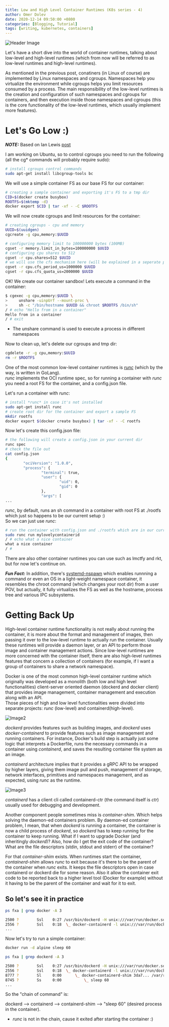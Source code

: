 ```yaml
---
title: Low and High Level Container Runtimes (K8s series - 4)
author: Omer Dolev
date: 2020-12-14 09:50:00 +0800
categories: [Blogging, Tutorial]
tags: [writing, kubernetes, containers]
---
```


![Header Image](/img/low-and-high-level-runtimes-1.png)

Let's have a short dive into the world of container runtimes, talking about low-level and high-level runtimes (which from now will be referred to
as low-level runtimes and high-level runtimes).  

As mentioned in the previous post, conatiners (in Linux of course) are implemented by Linux namespaces and cgroups. Namespaces help you virtualize
the environment while cgroups helps you limit resources consumed by a process. The main responsibility of the low-level runtimes is the creation and
configuration of such namespaces and cgroups for containers, and then execution inside those namespaces and cgroups (this is the core functionality
of the low-level runtimes, which usually implement more features).

# Let's Go Low :)

**_NOTE:_** Based on Ian Lewis [post](https://www.ianlewis.org/en/container-runtimes-part-2-anatomy-low-level-contai)

I am working on Ubuntu, so to control cgroups you need to run the following (all the cg* commands will probably require sudo):

```bash
# install cgroups control commands
sudo apt-get install libcgroup-tools bc
```

We will use a simple container FS as our base FS for our container:

```bash
# creating a sample container and exporting it's FS to a tmp dir
CID=$(docker create busybox)
ROOTFS=$(mktemp -d)
docker export $CID | tar -xf - -C $ROOTFS
```

We will now create cgroups and limit resources for the container:

```bash
# creating cgroups - cpu and memory
UUID=$(uuidgen)
cgcreate -g cpu,memory:$UUID

# configuring memory limit to 100000000 bytes (100MB)
cgset -r memory.limit_in_bytes=100000000 $UUID
# configuring cpu shares to 512
cgset -r cpu.shares=512 $UUID
# we will use the cfs mechanism here (will be explained in a seperate post)
cgset -r cpu.cfs_period_us=1000000 $UUID
cgset -r cpu.cfs_quota_us=2000000 $UUID
```

OK! We create our container sandbox! Lets execute a command in the container:

```bash
$ cgexec -g cpu,memory:$UUID \
>     unshare -uinpUrf --mount-proc \
>     sh -c "/bin/hostname $UUID && chroot $ROOTFS /bin/sh"
/ # echo "Hello from in a container"
Hello from in a container
/ # exit
```

* The unshare command is used to execute a process in different namespaces

Now to clean up, let's delete our cgroups and tmp dir:

```bash
cgdelete -r -g cpu,memory:$UUID
rm -r $ROOTFS
```

One of the most common low-level container runtimes is [*runc*](https://github.com/opencontainers/*runc*) (which by the way, is written in GoLang).  
*runc* implements the OCI runtime spec, so for running a container with *runc* you need a root FS for the container, and a config.json file.

Let's run a container with *runc*:

```bash
# install *runc* in case it's not installed
sudo apt-get install runc
# create root dir for the container and export a sample FS
mkdir rootfs
docker export $(docker create busybox) | tar -xf - -C rootfs
```

Now let's create this config.json file:

```bash
# the following will create a config.json in your current dir
runc spec
# check the file out
cat config.json
{
        "ociVersion": "1.0.0",
        "process": {
                "terminal": true,
                "user": {
                        "uid": 0,
                        "gid": 0
                },
                "args": [
...
```

*runc*, by default, runs an sh command in a container with root FS at ./rootfs which just so happens to be our current setup :)  
So we can just use *runc*:

```bash
# run the container with config.json and ./rootfs which are in our current dir
sudo runc run mylovelycontainerid
/ # echo what a nice container
what a nice container
/ #
```

There are also other container runtimes you can use such as lmctfy and rkt, but for now let's continue on.

**_Fun Fact:_** In addition, there's [systemd-nspawn](https://wiki.archlinux.org/index.php/Systemd-nspawn) which enables runnning a command or even an OS in a light-weight namespace container, it resembles the chroot command (which changes your root dir) from a user POV, but actually, it fully virtualizes the FS as well as the hostname,
process tree and various IPC subsystems.

# Getting Back Up

High-level container runtime functionality is not really about running the container, it is more about the format and management of images, then passing it over to the low-level runtime to actually run the container.
Usually these runtimes will provide a daemon layer, or an API to perform those image and container management actions.
Since low-level runtimes are more concerned with the container itself, there are also high-level runtimes features that concern a collection of containers (for example, if I want a group of containers to share a network namespace).

Docker is one of the most common high-level container runtime which originally was developed as a monolith (both low and high level functionalities) client-server oriented daemon (dockerd and docker client) that provides image management, container management and execution along with an API.  
Those pieces of high and low level functionalities were divided into separate projects: *runc* (low-level) and containerd(high-level).

![Image2](/img/low-and-high-level-runtimes-2.png)

*dockerd* provides features such as building images, and *dockerd* uses *docker-containerd* to provide features such as image management and running containers. For instance, Docker's build step is actually just some logic that interprets a Dockerfile, runs the necessary commands in a container using *containerd*, and saves the resulting container file system as an image.

*containerd* architecture implies that it provides a gRPC API to be wrapped by higher layers, giving them image pull and push, management of storage, network interfaces, primitives and namespaces management, and as expected, using *runc* as the runtime.

![Image3](/img/low-and-high-level-runtimes-3.png)

*containerd* has a client cli called containerd-ctr (the command itself is *ctr*) usually used for debugging and development.

Another component people sometimes miss is *container-shim*. Which helps solving the daemon-ed containers problem. By daemon-ed container problem, I mean, that when *dockerd* is running a container, the container is now a child process of *dockerd*, so *dockerd* has to keep running for the container to keep running. What if I want to upgrade Docker (and inheritingly *dockerd*)? Also, how do I get the exit code of the container? What are the file descriptors (stdin, stdout and stderr) of the container?

For that *container-shim* exists. When runtimes start the container, *containerd-shim* allows *runc* to exit because it's there to be the parent of the container when *runc* exits. It keeps the file descriptors open in case containerd or dockerd die for some reason. Also it allow the container exit code to be reported back to a higher level tool (Docker for example) without it having to be the parent of the container and wait for it to exit.

## So let's see it in practice

```bash
ps fxa | grep docker -A 3  

2500 ?        Ssl    0:27 /usr/bin/dockerd -H unix:///var/run/docker.sock
2556 ?        Ssl    0:18  \_ docker-containerd -l unix:///var/run/docker/libcontainerd/docker-containerd.sock
...
```

Now let's try to run a simple container:

```bash
docker run -d alpine sleep 60

ps fxa | grep dockerd -A 3

2500 ?        Ssl    0:27 /usr/bin/dockerd -H unix:///var/run/docker.sock
2556 ?        Ssl    0:18  \_ docker-containerd -l unix:///var/run/docker/libcontainerd/docker-containerd.sock
8777 ?        Sl     0:00      \_ docker-containerd-shim 3da7... /var/run/docker/libcontainerd/3da7.. docker-runc  
8745 ?        Ss     0:00          \_ sleep 60  
...
```

So the "chain of command" is:

dockerd --> containerd --> containerd-shim --> "sleep 60" (desired process in the container).

* *runc* is not in the chain, cause it exited after starting the container :)
